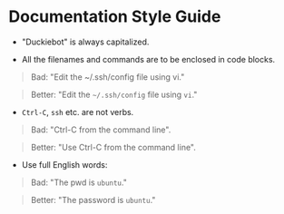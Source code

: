 # Documentation Style Guide

* "Duckiebot" is always capitalized.

* All the filenames and commands are to be enclosed in code blocks.

> Bad: "Edit the ~/.ssh/config file using vi."

> Better: "Edit the `~/.ssh/config` file using `vi`."


* `Ctrl-C`, `ssh` etc. are not verbs.

> Bad: "Ctrl-C from the command line".

> Better: "Use Ctrl-C from the command line".

* Use full English words:

> Bad: "The pwd is `ubuntu`."

> Better: "The password is `ubuntu`."
